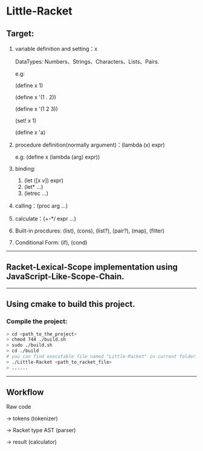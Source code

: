 # Little-Racket

## Target: ##

1. variable definition and setting：x
  
    DataTypes: Numbers、Strings、Characters、Lists、Pairs.

    e.g:

    (define x 1)

    (define x '(1 . 2))

    (define x '(1 2 3))

    (set! x 1)

    (define x 'a)

2. procedure definition(normally argument)：(lambda (x) expr)

    e.g: (define x (lambda (arg) expr))
3. binding:
   1. (let ([x v]) expr)
   2. (let* ...)
   3. (letrec ...)
4. calling：(proc arg ...)
5. calculate：(+-*/ expr ...)
6. Built-in procdures: (list), (cons), (list?), (pair?), (map), (filter)
7. Conditional Form: (if), (cond)
---
## Racket-Lexical-Scope implementation using JavaScript-Like-Scope-Chain. ##
---
## Using cmake to build this project. ##

### Compile the project: ###
```bash
> cd <path_to_the_project>
> chmod 744 ./build.sh 
> sudo ./build.sh
> cd ./build
# you can find executable file named "Little-Racket" in current folder.
> ./Little-Racket <path_to_racket_file>
> ......
```
---
## Workflow ##

Raw code

-> tokens (tokenizer)

-> Racket type AST (parser)

-> result (calculator)